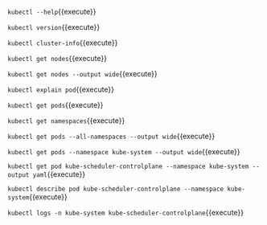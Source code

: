 

`kubectl --help`{{execute}}

`kubectl version`{{execute}}

`kubectl cluster-info`{{execute}}

`kubectl get nodes`{{execute}}

`kubectl get nodes --output wide`{{execute}}

`kubectl explain pod`{{execute}}

`kubectl get pods`{{execute}}

`kubectl get namespaces`{{execute}}

`kubectl get pods --all-namespaces --output wide`{{execute}}

`kubectl get pods --namespace kube-system --output wide`{{execute}}

`kubectl get pod kube-scheduler-controlplane --namespace kube-system --output yaml`{{execute}}

`kubectl describe pod kube-scheduler-controlplane --namespace kube-system`{{execute}}

`kubectl logs -n kube-system kube-scheduler-controlplane`{{execute}}
